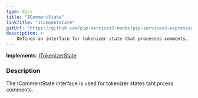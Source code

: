 ```yaml
---
type: docs
title: "ICommentState"
linkTitle: "ICommentState"
gitUrl: "https://github.com/pip-services3-nodex/pip-services3-expressions-nodex"
description: > 
    Defines an interface for tokenizer state that processes comments.
---
```


**Implements**: [ITokenizerState](../itokenizer_state)

### Description

The ICommentState interface is used for tokenizer states taht prcess comments.
